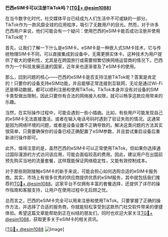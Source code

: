 **巴西eSIM卡可以注册TikTok吗？[[TG💪+ @esim1088](https://t.me/s/esim1088)]**

在当今数字化时代，社交媒体平台已经成为人们生活中不可或缺的一部分。TikTok作为一款风靡全球的应用程序，吸引了无数用户的目光。然而，对于许多巴西用户来说，他们可能会有一个疑问：使用巴西的eSIM卡能否成功注册并使用TikTok呢？

首先，让我们了解一下什么是eSIM卡。eSIM卡是一种嵌入式SIM卡技术，它与传统物理SIM卡不同，可以直接集成到设备中，无需更换实体卡。这种技术为用户提供了极大的便利性，尤其是在跨国旅行或需要频繁切换网络运营商的情况下。巴西作为一个科技发展迅速的国家，近年来也逐渐普及了eSIM卡的使用。

那么，回到问题的核心——巴西的eSIM卡是否支持注册TikTok呢？答案是肯定的！只要你的设备支持eSIM功能，并且能够正常连接到互联网，无论是通过Wi-Fi还是移动数据，都可以顺利注册和使用TikTok。TikTok本身并没有对设备的SIM卡类型做出限制，因此只要你有合法的网络接入权限，就可以畅享这款应用带来的乐趣。

当然，在实际操作过程中，可能会遇到一些小插曲。比如，有些用户可能发现自己的eSIM卡无法直接激活，或者在输入电话号码时遇到了验证失败的情况。这通常是因为网络环境的问题，或者是设备设置不正确导致的。解决这类问题的方法其实很简单，只需要确保你的设备已经正确配置了eSIM参数，并且尝试重启设备后重新进行操作即可。

此外，值得注意的是，虽然巴西的eSIM卡可以正常使用TikTok，但如果你选择通过国际漫游的方式访问该应用，可能会面临较高的费用。因此，建议用户在出国前预先购买当地的流量套餐，这样既能保证网络稳定性，又能有效控制成本。

对于那些刚刚接触eSIM卡的新手来说，可能会担心如何选购合适的eSIM卡服务商。其实，市场上有很多优秀的供应商提供优质的eSIM服务，其中就包括我们推荐的[TG💪+ @esim1088](https://t.me/s/esim1088)。这家平台不仅拥有丰富的套餐选择，还提供了详尽的操作指南和客服支持，让用户在使用过程中无后顾之忧。

总而言之，巴西的eSIM卡完全可以用来注册和使用TikTok。只要掌握了正确的操作方法，并选择了合适的服务商，你就能轻松享受到这款热门社交软件带来的便捷体验。希望这篇文章能帮助到正在纠结的朋友们，同时也欢迎大家关注[TG💪+ @esim1088](https://t.me/s/esim1088)，获取更多关于eSIM卡的相关资讯。

[[TG💪+ @esim1088](https://t.me/s/esim1088) ![Image](https://i.postimg.cc/4NQfJmqS/Snipaste-2025-05-13-00-14-12.png)]